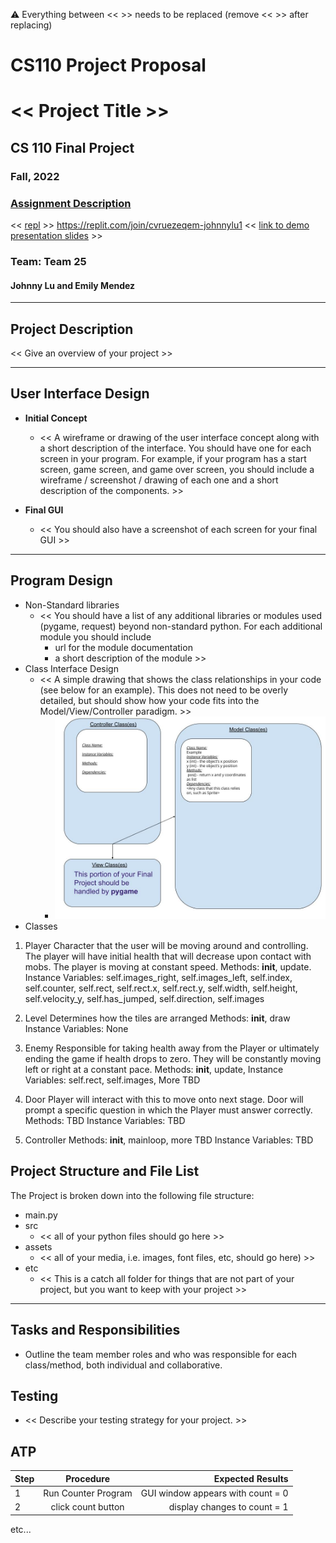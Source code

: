 :warning: Everything between << >> needs to be replaced (remove << >> after replacing)
# CS110 Project Proposal
# << Project Title >>
## CS 110 Final Project
###  Fall, 2022 
### [Assignment Description](https://docs.google.com/document/d/1H4R6yLL7som1lglyXWZ04RvTp_RvRFCCBn6sqv-82ps/edit?usp=sharing)

<< [repl](#) >>
https://replit.com/join/cvruezeqem-johnnylu1
<< [link to demo presentation slides](#) >>

### Team: Team 25
####  Johnny Lu and Emily Mendez

***

## Project Description

<< Give an overview of your project >>

***    

## User Interface Design

- **Initial Concept**
  - << A wireframe or drawing of the user interface concept along with a short description of the interface. You should have one for each screen in your program. For example, if your program has a start screen, game screen, and game over screen, you should include a wireframe / screenshot / drawing of each one and a short description of the components. >>
    
    
- **Final GUI**
  - << You should also have a screenshot of each screen for your final GUI >>

***        

## Program Design

* Non-Standard libraries
    * << You should have a list of any additional libraries or modules used (pygame, request) beyond non-standard python. 
         For each additional module you should include
         - url for the module documentation
         - a short description of the module >>
* Class Interface Design
    * << A simple drawing that shows the class relationships in your code (see below for an example). This does not need to be overly detailed, but should show how your code fits into the Model/View/Controller paradigm. >>
        * ![class diagram](assets/class_diagram.jpg) 
* Classes
1. Player
Character that the user will be moving around and controlling. The player will have initial health that will decrease upon contact with mobs. The player is moving at constant speed.
Methods: __init__, update.
Instance Variables: self.images_right, self.images_left, self.index, self.counter, self.rect, self.rect.x, self.rect.y, self.width, self.height, self.velocity_y, self.has_jumped, self.direction, self.images

2. Level
Determines how the tiles are arranged
Methods: __init__, draw
Instance Variables: None

3. Enemy
Responsible for taking health away from the Player or ultimately ending the game if health drops to zero. 
They will be constantly moving left or right at a constant pace.
Methods: __init__, update,
Instance Variables: self.rect, self.images, More TBD

4. Door
Player will interact with this to move onto next stage. Door will prompt a specific question in which the Player must answer correctly.
Methods: TBD
Instance Variables: TBD

5. Controller
Methods: __init__, mainloop, more TBD
Instance Variables: TBD



## Project Structure and File List

The Project is broken down into the following file structure:

* main.py
* src
    * << all of your python files should go here >>
* assets
    * << all of your media, i.e. images, font files, etc, should go here) >>
* etc
    * << This is a catch all folder for things that are not part of your project, but you want to keep with your project >>

***

## Tasks and Responsibilities 

   * Outline the team member roles and who was responsible for each class/method, both individual and collaborative.

## Testing

* << Describe your testing strategy for your project. >>

## ATP

| Step                 |Procedure             |Expected Results                   |
|----------------------|:--------------------:|----------------------------------:|
|  1                   | Run Counter Program  |GUI window appears with count = 0  |
|  2                   | click count button   | display changes to count = 1      |
etc...
